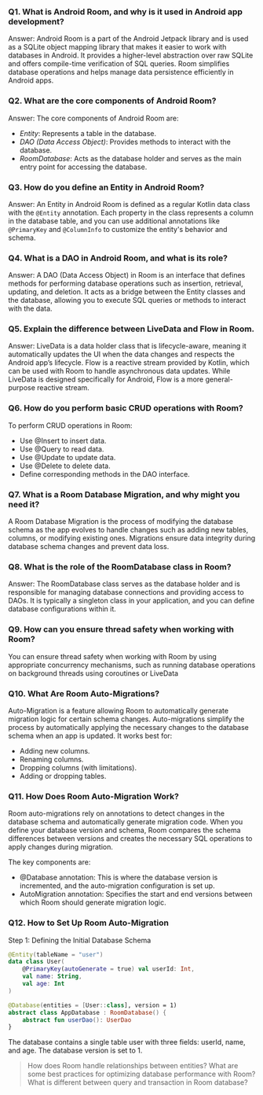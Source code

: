 ### Q1. What is Android Room, and why is it used in Android app development?

Answer: Android Room is a part of the Android Jetpack library and is used as a SQLite object mapping library that makes it easier to work with databases in Android. It provides a higher-level abstraction over raw SQLite and offers compile-time verification of SQL queries. Room simplifies database operations and helps manage data persistence efficiently in Android apps.

### Q2. What are the core components of Android Room?

Answer: The core components of Android Room are:
* *Entity*: Represents a table in the database.
* *DAO (Data Access Object)*: Provides methods to interact with the database.
* *RoomDatabase*: Acts as the database holder and serves as the main entry point for accessing the database.

### Q3. How do you define an Entity in Android Room?

Answer: An Entity in Android Room is defined as a regular Kotlin data class with the `@Entity` annotation. Each property in the class represents a column in the database table, and you can use additional annotations like `@PrimaryKey` and `@ColumnInfo` to customize the entity's behavior and schema.

### Q4. What is a DAO in Android Room, and what is its role?

Answer: A DAO (Data Access Object) in Room is an interface that defines methods for performing database operations such as insertion, retrieval, updating, and deletion. It acts as a bridge between the Entity classes and the database, allowing you to execute SQL queries or methods to interact with the data.

### Q5. Explain the difference between LiveData and Flow in Room.

Answer: LiveData is a data holder class that is lifecycle-aware, meaning it automatically updates the UI when the data changes and respects the Android app’s lifecycle. Flow is a reactive stream provided by Kotlin, which can be used with Room to handle asynchronous data updates. While LiveData is designed specifically for Android, Flow is a more general-purpose reactive stream.

### Q6. How do you perform basic CRUD operations with Room?

To perform CRUD operations in Room:
* Use @Insert to insert data.
* Use @Query to read data.
* Use @Update to update data.
* Use @Delete to delete data.
* Define corresponding methods in the DAO interface.

### Q7. What is a Room Database Migration, and why might you need it?

A Room Database Migration is the process of modifying the database schema as the app evolves to handle changes such as adding new tables, columns, or modifying existing ones. Migrations ensure data integrity during database schema changes and prevent data loss.

### Q8. What is the role of the RoomDatabase class in Room?
Answer: The RoomDatabase class serves as the database holder and is responsible for managing database connections and providing access to DAOs. It is typically a singleton class in your application, and you can define database configurations within it.

### Q9. How can you ensure thread safety when working with Room?
You can ensure thread safety when working with Room by using appropriate concurrency mechanisms, such as running database operations on background threads using coroutines or LiveData


### Q10. What Are Room Auto-Migrations?

Auto-Migration is a feature allowing Room to automatically generate migration logic for certain schema changes. Auto-migrations simplify the process by automatically applying the necessary changes to the database schema when an app is updated.
It works best for:

* Adding new columns.
* Renaming columns.
* Dropping columns (with limitations).
* Adding or dropping tables.


### Q11. How Does Room Auto-Migration Work?
Room auto-migrations rely on annotations to detect changes in the database schema and automatically generate migration code. When you define your database version and schema, Room compares the schema differences between versions and creates the necessary SQL operations to apply changes during migration.

The key components are:

* @Database annotation: This is where the database version is incremented, and the auto-migration configuration is set up.
* AutoMigration annotation: Specifies the start and end versions between which Room should generate migration logic.


### Q12. How to Set Up Room Auto-Migration

Step 1: Defining the Initial Database Schema
```Kotlin
@Entity(tableName = "user")
data class User(
    @PrimaryKey(autoGenerate = true) val userId: Int,
    val name: String,
    val age: Int
)

@Database(entities = [User::class], version = 1)
abstract class AppDatabase : RoomDatabase() {
    abstract fun userDao(): UserDao
}
```
The database contains a single table user with three fields: userId, name, and age.
The database version is set to 1.

> How does Room handle relationships between entities?
> What are some best practices for optimizing database performance with Room?
> What is different between query and transaction in Room database?
